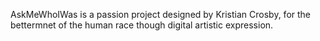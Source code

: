AskMeWhoIWas is a passion project designed by Kristian Crosby, for the bettermnet of the human race though digital artistic expression.
